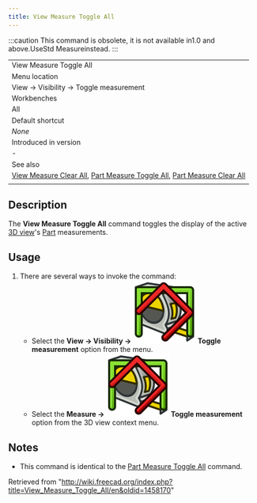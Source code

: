 ```yaml
---
title: View Measure Toggle All
---
```


:::caution
This command is obsolete, it is not available in1.0 and above.UseStd Measureinstead.
:::

|                                                                                                                                                                                                                                       |
| ------------------------------------------------------------------------------------------------------------------------------------------------------------------------------------------------------------------------------------- |
| View Measure Toggle All                                                                                                                                                                                                               |
| Menu location                                                                                                                                                                                                                         |
| View → Visibility → Toggle measurement                                                                                                                                                                                                |
| Workbenches                                                                                                                                                                                                                           |
| All                                                                                                                                                                                                                                   |
| Default shortcut                                                                                                                                                                                                                      |
| _None_                                                                                                                                                                                                                                |
| Introduced in version                                                                                                                                                                                                                 |
| -                                                                                                                                                                                                                                     |
| See also                                                                                                                                                                                                                              |
| [View Measure Clear All](/View_Measure_Clear_All "View Measure Clear All"), [Part Measure Toggle All](/Part_Measure_Toggle_All "Part Measure Toggle All"), [Part Measure Clear All](/Part_Measure_Clear_All "Part Measure Clear All") |
|                                                                                                                                                                                                                                       |

## Description

The **View Measure Toggle All** command toggles the display of the active [3D view](/3D_view "3D view")'s [Part](/Part_Workbench "Part Workbench") measurements.

## Usage

1. There are several ways to invoke the command:
   - Select the **View → Visibility → ![](/src/assets/images/View_Measure_Toggle_All.svg) Toggle measurement** option from the menu.
   - Select the **Measure → ![](/src/assets/images/View_Measure_Toggle_All.svg) Toggle measurement** option from the 3D view context menu.

## Notes

- This command is identical to the [Part Measure Toggle All](/Part_Measure_Toggle_All "Part Measure Toggle All") command.

Retrieved from "<http://wiki.freecad.org/index.php?title=View_Measure_Toggle_All/en&oldid=1458170>"
